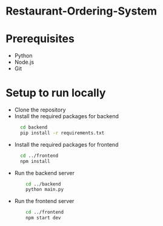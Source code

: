 # Restaurant-Ordering-System
 
# Prerequisites

- Python
- Node.js
- Git

# Setup to run locally

- Clone the repository
- Install the required packages for backend
  ```bash
    cd backend
    pip install -r requirements.txt
    ```
- Install the required packages for frontend
  ```bash
    cd ../frontend
    npm install
    ```
- Run the backend server
    ```bash
        cd ../backend
        python main.py
    ```
- Run the frontend server
    ```bash
        cd ../frontend
        npm start dev
    ```